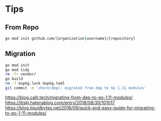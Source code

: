# Tips

## From Repo

```sh
go mod init github.com/[organization|username]/[repository]
```

## Migration

```sh
go mod init
go mod tidy
rm -fr vendor/
go build
rm -f Gopkg.lock Gopkg.toml
git commit -m 'chore(dep): migrated from dep to Go 1.11 modules'
```

https://blog.callr.tech/migrating-from-dep-to-go-1.11-modules/
https://itiskj.hatenablog.com/entry/2018/08/30/101017
https://blog.liquidbytes.net/2018/09/quick-and-easy-guide-for-migrating-to-go-1-11-modules/
